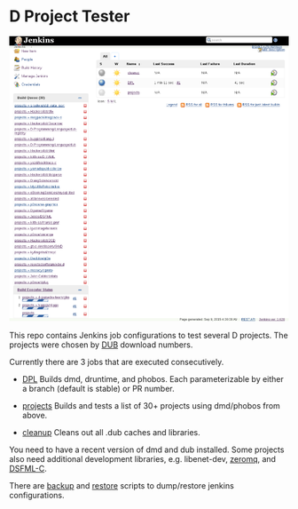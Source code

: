 # D Project Tester

![Jenkins Projects](jenkins_projects.png)

This repo contains Jenkins job configurations to test several D projects.
The projects were chosen by [DUB](http://code.dlang.org/) download numbers.

Currently there are 3 jobs that are executed consecutively.

- [DPL](DPL.xml)
  Builds dmd, druntime, and phobos. Each parameterizable by either a branch (default is stable) or PR number.

- [projects](projects.xml)
  Builds and tests a list of 30+ projects using dmd/phobos from above.

- [cleanup](cleanup.xml)
  Cleans out all .dub caches and libraries.

You need to have a recent version of dmd and dub installed. Some
projects also need additional development libraries, e.g. libenet-dev,
[zeromq](http://zeromq.org/), and [DSFML-C](https://github.com/Jebbs/DSFML-C).

There are [backup](/backup.sh) and [restore](/restore.sh) scripts to dump/restore jenkins configurations.
